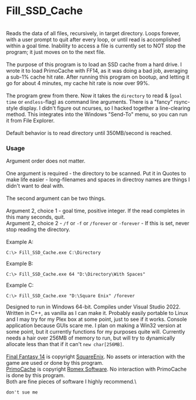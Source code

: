 # Fill_SSD_Cache #
\
Reads the data of all files, recursively, in target directory. Loops forever, with a user prompt to quit after every loop, or until read is accomplished within a goal time. Inability to access a file is currently set to NOT stop the program; it just moves on to the next file.
\
\
The purpose of this program is to load an SSD cache from a hard drive. I wrote it to load PrimoCache with FF14, as it was doing a bad job, averaging a sub-1% cache hit rate. After running this program on bootup, and letting it go for about 4 minutes, my cache hit rate is now over 99%. 
\
\
The program grew from there. Now it takes the `directory` to read & (`goal time` or `endless`-flag) as command line arguments. There is a "fancy" rsync-style display. I didn't figure out ncurses, so I hacked together a line-clearing method. This integrates into the Windows "Send-To" menu, so you can run it from File Explorer. 
\
\
Default behavior is to read directory until 350MB/second is reached.
### Usage ###
Argument order does not matter.\
\
One argument is required - the directory to be scanned. Put it in Quotes to make life easier - long-filenames and spaces in directroy names are things I didn't want to deal with.\
\
The second argument can be two things.\
\
Argument 2, choice 1 - goal time, positive integer. If the read completes in this many seconds, quit.\
Argument 2, choice 2 - `/f` or `-f` or `/forever` or `-forever` - If this is set, never stop reading the directory.\
\
Example A:
```
C:\> Fill_SSD_Cache.exe C:\Directory
```
Example B:
```
C:\> Fill_SSD_Cache.exe 64 "D:\Directory\With Spaces"
```
Example C:
```
C:\> Fill_SSD_Cache.exe "D:\Square Enix" /forever
```
Designed to run in Windows 64-bit. Compiles under Visual Studio 2022. Written in C++, as vanilla as I can make it. Probably easily portable to Linux and I may try for my Plex box at some point, just to see if it works. Console application because GUIs scare me. I plan on making a Win32 version at some point, but it currently functions for my purposes quite will. Currently needs a hair over 256MB of memory to run, but will try to dynamically allocate less than that if it can't `new char[256MB]`.\
\
[Final Fantasy 14](https://www.finalfantasyxiv.com/) is copyright [SquareEnix](https://www.square-enix.com/). No assets or interaction with the game are used or done by this program.\
[PrimoCache](https://www.romexsoftware.com/en-us/primo-cache/) is copyright [Romex Software](https://www.romexsoftware.com). No interaction with PrimoCache is done by this program.\
Both are fine pieces of software I highly recommend.\

```
don't sue me
```